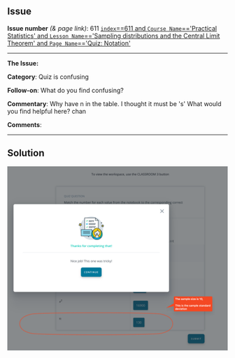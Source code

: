 ## Issue
**Issue number** _(& page link)_: 611 [`index`==611 and `Course Name`=='Practical Statistics' and `Lesson Name`=='Sampling distributions and the Central Limit Theorem' and `Page Name`=='Quiz: Notation'](ADD_LINK_HERE)
***

**The Issue:**

**Category**: Quiz is confusing

**Follow-on**: What do you find confusing?

**Commentary**: Why have n in the table. I thought it must be 's' What would you
find helpful here? chan

**Comments**: 


***
## Solution


<img style='width: 600px' src="./images/611.png"></img>